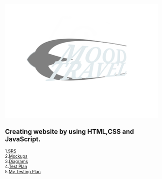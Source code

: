 ![logo](https://github.com/LazuRR/TreeOnDesktop/blob/master/project_marketing/logo/logo.png) <br/>
## Creating website by using HTML,CSS and JavaScript.<br/>
1.[SRS](https://github.com/LazuRR/TreeOnDesktop/blob/master/project_marketing/SRS.md)<br/>
2.[Mockups](https://github.com/LazuRR/TreeOnDesktop/tree/master/project_marketing/mockups)<br/>
3.[Diagrams](https://github.com/LazuRR/TreeOnDesktop/tree/master/diagrams)<br/>
4.[Test Plan](https://github.com/LazuRR/TreeOnDesktop/issues/5)<br/>
5.[My Testing Plan](https://github.com/VRublevski/tritpo-project-courier-exchange/issues/2)<br/>
